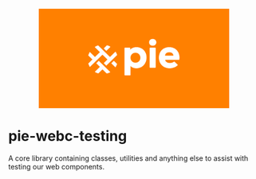 <p align="center">
  <img align="center" src="../../../readme_image.png" height="200" alt="">
</p>

# pie-webc-testing

A core library containing classes, utilities and anything else to assist with testing our web components.
